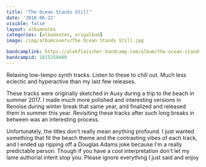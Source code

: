 ```yaml
---
title: "The Ocean Stands Still"
date: '2018-06-22'
visible: false
layout: albumnotes
categories: [albumnotes, origalbum]
image: /img/albumcovers/The Ocean Stands Still.jpg

bandcamplink: https://alekfleischer.bandcamp.com/album/the-ocean-stands-still
bandcampid: 1815259489
---
```

Relaxing low-tempo synth tracks. Listen to these to chill out. Much less eclectic and hyperactive than my last few releases.

These tracks were originally sketched in Auxy during a trip to the beach in summer 2017. I made much more polished and interesting versions in Renoise during winter break that same year, and finalized and released them in summer this year. Revisiting these tracks after such long breaks in between was an interesting process.

Unfortunately, the titles don't really mean anything profound. I just wanted something that fit the beach theme and the contrasting vibes of each track, and I ended up ripping off a Douglas Adams joke because I'm a really predictable person. Though if you have a cool interpretation don't let my lame authorial intent stop you. Please ignore everything I just said and enjoy
